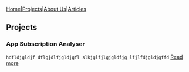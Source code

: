 [Home](/Readme.md)|[Projects](/Example.md)|[About Us](/Example.md)|[Articles](/Example.md)

## Projects

### App Subscription Analyser
`hdfldjgldjf dflgjdlfjgldjgfl slkjglfjlgjgldfjg lfjlfdjgldjgffd`
[Read more](/AppSubscriptionAnalyser.md)
